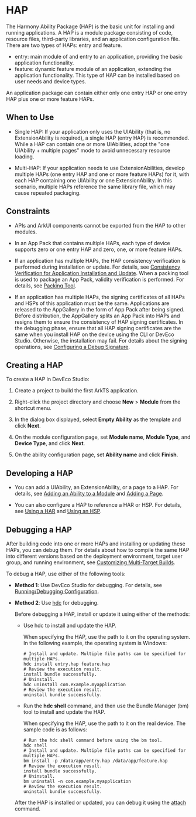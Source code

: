 # HAP
<!--Kit: Ability Kit-->
<!--Subsystem: BundleManager-->
<!--Owner: @wanghang904-->
<!--Designer: @hanfeng6-->
<!--Tester: @kongjing2-->
<!--Adviser: @Brilliantry_Rui-->

The Harmony Ability Package (HAP) is the basic unit for installing and running applications. A HAP is a module package consisting of code, resource files, third-party libraries, and an application configuration file. There are two types of HAPs: entry and feature.

- entry: main module of and entry to an application, providing the basic application functionality.
- feature: dynamic feature module of an application, extending the application functionality. This type of HAP can be installed based on user needs and device types.

An application package can contain either only one entry HAP or one entry HAP plus one or more feature HAPs.

## When to Use

- Single HAP: If your application only uses the UIAbility (that is, no ExtensionAbility is required), a single HAP (entry HAP) is recommended. While a HAP can contain one or more UIAbilities, adopt the "one UIAbility + multiple pages" mode to avoid unnecessary resource loading.

- Multi-HAP: If your application needs to use ExtensionAbilities, develop multiple HAPs (one entry HAP and one or more feature HAPs) for it, with each HAP containing one UIAbility or one ExtensionAbility. In this scenario, multiple HAPs reference the same library file, which may cause repeated packaging.


## Constraints

- APIs and ArkUI components cannot be exported from the HAP to other modules.

- In an App Pack that contains multiple HAPs, each type of device supports zero or one entry HAP and zero, one, or more feature HAPs.

- If an application has multiple HAPs, the HAP consistency verification is performed during installation or update. For details, see [Consistency Verification for Application Installation and Update](multi_module_installation_update_consistency_verification.md). When a packing tool is used to package an App Pack, validity verification is performed. For details, see [Packing Tool](../../application-dev/tools/packing-tool.md#app-packing-command).

- If an application has multiple HAPs, the signing certificates of all HAPs and HSPs of this application must be the same. Applications are released to the AppGallery in the form of App Pack after being signed. Before distribution, the AppGallery splits an App Pack into HAPs and resigns them to ensure the consistency of HAP signing certificates. In the debugging phase, ensure that all HAP signing certificates are the same when you install HAP on the device using the CLI or DevEco Studio. Otherwise, the installation may fail. For details about the signing operations, see [Configuring a Debug Signature](https://developer.huawei.com/consumer/en/doc/harmonyos-guides/ide-signing).

## Creating a HAP

To create a HAP in DevEco Studio:

1. Create a project to build the first ArkTS application.
2. Right-click the project directory and choose **New** > **Module** from the shortcut menu.
3. In the dialog box displayed, select **Empty Ability** as the template and click **Next**.
   
4. On the module configuration page, set **Module name**, **Module Type**, and **Device Type**, and click **Next**.

5. On the ability configuration page, set **Ability name** and click **Finish**.

## Developing a HAP

- You can add a UIAbility, an ExtensionAbility, or a page to a HAP. For details, see [Adding an Ability to a Module](https://developer.huawei.com/consumer/en/doc/harmonyos-guides/ide-add-new-ability) and [Adding a Page](https://developer.huawei.com/consumer/en/doc/harmonyos-guides/ide-add-page).

- You can also configure a HAP to reference a HAR or HSP. For details, see [Using a HAR](./har-package.md#using-a-har) and [Using an HSP](./in-app-hsp.md#using-an-hsp).

## Debugging a HAP

After building code into one or more HAPs and installing or updating these HAPs, you can debug them. For details about how to compile the same HAP into different versions based on the deployment environment, target user group, and running environment, see [Customizing Multi-Target Builds](https://developer.huawei.com/consumer/en/doc/harmonyos-guides/ide-customized-multi-targets-and-products-guides#section1011341611469).

To debug a HAP, use either of the following tools:

- **Method 1**: Use DevEco Studio for debugging. For details, see [Running/Debugging Configuration](https://developer.huawei.com/consumer/en/doc/harmonyos-guides/ide-run-debug-configurations).

- **Method 2**: Use [hdc](../dfx/hdc.md) for debugging.

   Before debugging a HAP, install or update it using either of the methods:

   - Use hdc to install and update the HAP.

      When specifying the HAP, use the path to it on the operating system. In the following example, the operating system is Windows:

      ```shell
      # Install and update. Multiple file paths can be specified for multiple HAPs.
      hdc install entry.hap feature.hap
      # Review the execution result.
      install bundle successfully.
      # Uninstall.
      hdc uninstall com.example.myapplication
      # Review the execution result.
      uninstall bundle successfully.
      ```

   - Run the **hdc shell** command, and then use the Bundle Manager (bm) tool to install and update the HAP.

      When specifying the HAP, use the path to it on the real device. The sample code is as follows:

      ```shell
      # Run the hdc shell command before using the bm tool.
      hdc shell
      # Install and update. Multiple file paths can be specified for multiple HAPs.
      bm install -p /data/app/entry.hap /data/app/feature.hap
      # Review the execution result.
      install bundle successfully.
      # Uninstall.
      bm uninstall -n com.example.myapplication
      # Review the execution result.
      uninstall bundle successfully.
      ```

   After the HAP is installed or updated, you can debug it using the [attach](../tools/aa-tool.md#attach-command) command.

<!--RP4-->
<!--RP4End-->
